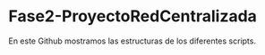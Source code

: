 # Fase2-ProyectoRedCentralizada
En este Github mostramos las estructuras de los diferentes scripts.
